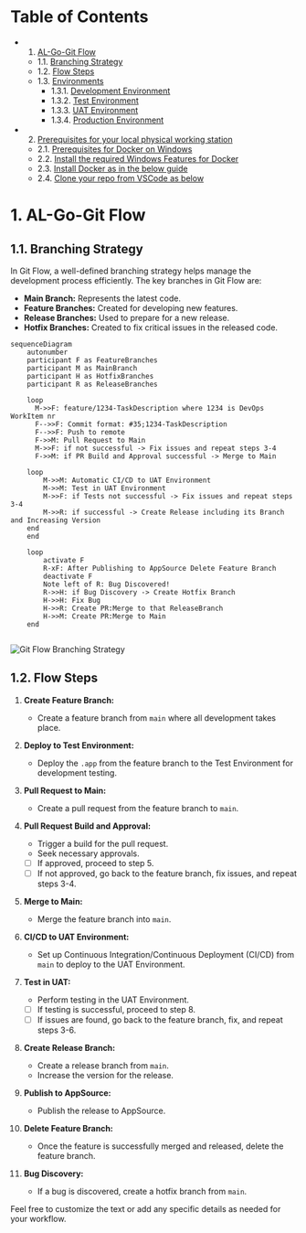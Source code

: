 # Table of Contents

- 1. [AL-Go-Git Flow](#1-git-flow)
   - 1.1. [Branching Strategy](#11-branching-strategy)
   - 1.2. [Flow Steps](#12-flow-steps)
   - 1.3. [Environments](https://github.com/eh-ciellos/template/blob/e01ee857b4a34d8378db43f87660ba206064096c/ENVIRONMENTS.md)
      - 1.3.1. [Development Environment](https://businesscentral.dynamics.com/xxxxxxxx-xxxx-xxxx-xxxx-xxxxxxxxxxxx/DEV)
      - 1.3.2. [Test Environment](https://businesscentral.dynamics.com/xxxxxxxx-xxxx-xxxx-xxxx-xxxxxxxxxxxx/TEST)
      - 1.3.3. [UAT Environment](https://businesscentral.dynamics.com/xxxxxxxx-xxxx-xxxx-xxxx-xxxxxxxxxxxx/UAT)
      - 1.3.4. [Production Environment](https://businesscentral.dynamics.com/xxxxxxxx-xxxx-xxxx-xxxx-xxxxxxxxxxxx/PROD)

- 2. [Prerequisites for your local physical working station](https://github.com/eh-ciellos/template/blob/85ee1c9baa27c869389fd546746b495ea9d68f85/DeveloperLocalSetup.md)
   - 2.1. [Prerequisites for Docker on Windows](#21-prequisites-for-docker-on-windows)
   - 2.2. [Install the required Windows Features for Docker](#21-install-the-required-windows-features-for-docker)
   -  2.3. [Install Docker as in the below guide](#22-install-docker-as-in-the-below-guide)
   -  2.4. [Clone your repo from VSCode as below](#23-clone-your-repo-from-vscode-as-below)

#

# 1. AL-Go-Git Flow

## 1.1. Branching Strategy

In Git Flow, a well-defined branching strategy helps manage the development process efficiently. The key branches in Git Flow are:

- **Main Branch:** Represents the latest code.
- **Feature Branches:** Created for developing new features.
- **Release Branches:** Used to prepare for a new release.
- **Hotfix Branches:** Created to fix critical issues in the released code.

```mermaid
sequenceDiagram
    autonumber
    participant F as FeatureBranches
    participant M as MainBranch
    participant H as HotfixBranches
    participant R as ReleaseBranches

    loop  
      M->>F: feature/1234-TaskDescription where 1234 is DevOps WorkItem nr
      F-->>F: Commit format: #35;1234-TaskDescription
      F-->>F: Push to remote
      F->>M: Pull Request to Main
      M->>F: if not successful -> Fix issues and repeat steps 3-4
      F->>M: if PR Build and Approval successful -> Merge to Main

    loop
        M->>M: Automatic CI/CD to UAT Environment
        M->>M: Test in UAT Environment
        M->>F: if Tests not successful -> Fix issues and repeat steps 3-4
        M->>R: if successful -> Create Release including its Branch and Increasing Version
    end
    end

    loop
        activate F
        R-xF: After Publishing to AppSource Delete Feature Branch
        deactivate F
        Note left of R: Bug Discovered!
        R->>H: if Bug Discovery -> Create Hotfix Branch
        H->>H: Fix Bug
        H->>R: Create PR:Merge to that ReleaseBranch
        H->>M: Create PR:Merge to Main
    end
    
```

![Git Flow Branching Strategy](https://github.com/eh-ciellos/template/blob/main/images/algo_git_flow.png)

## 1.2. Flow Steps

1. **Create Feature Branch:**
   - Create a feature branch from `main` where all development takes place.

2. **Deploy to Test Environment:**
   - Deploy the `.app` from the feature branch to the Test Environment for development testing.

3. **Pull Request to Main:**
   - Create a pull request from the feature branch to `main`.

4. **Pull Request Build and Approval:**
   - Trigger a build for the pull request.
   - Seek necessary approvals.
   
   - [ ] If approved, proceed to step 5.
   - [ ] If not approved, go back to the feature branch, fix issues, and repeat steps 3-4.

5. **Merge to Main:**
   - Merge the feature branch into `main`.

6. **CI/CD to UAT Environment:**
   - Set up Continuous Integration/Continuous Deployment (CI/CD) from `main` to deploy to the UAT Environment.

7. **Test in UAT:**
   - Perform testing in the UAT Environment.

   - [ ] If testing is successful, proceed to step 8.
   - [ ] If issues are found, go back to the feature branch, fix, and repeat steps 3-6.

8. **Create Release Branch:**
   - Create a release branch from `main`.
   - Increase the version for the release.

9. **Publish to AppSource:**
   - Publish the release to AppSource.

10. **Delete Feature Branch:**
    - Once the feature is successfully merged and released, delete the feature branch.

11. **Bug Discovery:**
    - If a bug is discovered, create a hotfix branch from `main`.

Feel free to customize the text or add any specific details as needed for your workflow.